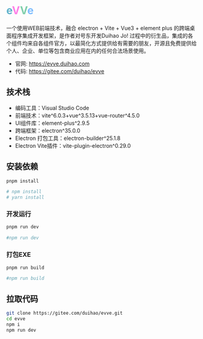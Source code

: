# <span style="color: #148eb4aa;">e</span><span style="color: #ff40dcaa;">V</span><span style="color: #42b883aa;">V</span><span style="color: #409effaa;">e</span>

一个使用WEB前端技术，融合 electron + Vite + Vue3 + element plus 的跨端桌面程序集成开发框架，是作者对号东开发Duihao Jo! 过程中的衍生品，集成的各个组件均来自各组件官方，以最简化方式提供给有需要的朋友，开源且免费提供给个人、企业、单位等包含商业应用在内的任何合法场景使用。

- 官网: <https://evve.duihao.com>
- 代码: <https://gitee.com/duihao/evve>

## 技术栈

- 编码工具：Visual Studio Code
- 前端技术：vite^6.0.3+vue^3.5.13+vue-router^4.5.0
- UI组件库：element-plus^2.9.5
- 跨端框架：electron^35.0.0
- Electron 打包工具：electron-builder^25.1.8
- Electron Vite插件：vite-plugin-electron^0.29.0

## 安装依赖

```bash
pnpm install

# npm install
# yarn install
```

### 开发运行

```bash
pnpm run dev

#npm run dev
```

### 打包EXE

```bash
pnpm run build

#npm run build
```

## 拉取代码

```bash
git clone https://gitee.com/duihao/evve.git
cd evve
npm i
npm run dev
```

